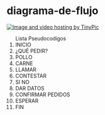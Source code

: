 # diagrama-de-flujo
<a href="http://es.tinypic.com?ref=16c5son" target="_blank"><img src="http://i67.tinypic.com/16c5son.jpg" border="0" alt="Image and video hosting by TinyPic"></a>

<ol> Lista Pseudocodigos 
  <li>INICIO</lo>
  <li>¿QUÉ PEDIR?</li>
  <li>POLLO</li>
  <li>CARNE</li>
  <li>LLAMAR</li>
  <li>CONTESTAR</li>
  <li> SI NO</li>
  <li> DAR DATOS</li>
  <li>CONFIRMAR PEDIDOS</li>
  <li>ESPERAR</li>
  <li>FIN</li>
</ol>
